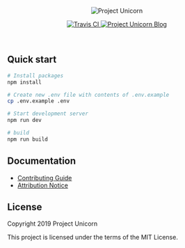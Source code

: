 <p align="center">
  <img src="./.github/logo.png" alt="Project Unicorn">
</p>

<p align="center">
  <a href="https://travis-ci.com/projectunic0rn/pub">
    <img src="https://travis-ci.com/projectunic0rn/pub.svg" alt="Travis CI">
  </a>

  <a href="https://projectunicorn.net/">
    <img src="https://img.shields.io/badge/website-https://projectunicorn.net/-blue.svg" alt="Project Unicorn Blog">
  </a>
</p>

<br />

## Quick start

```bash
# Install packages
npm install

# Create new .env file with contents of .env.example
cp .env.example .env

# Start development server
npm run dev

# build
npm run build
```

## Documentation

- [Contributing Guide](https://projectunicorn.net/blog/tag/contributing/)
- [Attribution Notice](NOTICE)

## License

Copyright 2019 Project Unicorn

This project is licensed under the terms of the MIT License.
